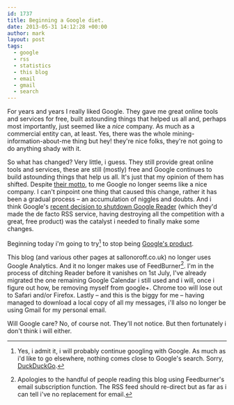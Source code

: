 ```yaml
---
id: 1737
title: Beginning a Google diet.
date: 2013-05-31 14:12:28 +00:00
author: mark
layout: post
tags:
  - google
  - rss
  - statistics
  - this blog
  - email
  - gmail
  - search
---
```

For years and years I really liked Google. They gave me great online tools and services for free, built astounding things that helped us all and, perhaps most importantly, just seemed like a _nice_ company. As much as a commercial entity can, at least. Yes, there was the whole mining-information-about-me thing but hey! they're nice folks, they're not going to do anything shady with it.

So what has changed? Very little, i guess. They still provide great online tools and services, these are still (mostly) free and Google continues to build astounding things that help us all. It's just that my opinion of them has shifted. Despite [their motto](http://en.wikipedia.org/wiki/Don't_be_evil), to me Google no longer seems like a nice company. I can't pinpoint one thing that caused this change, rather it has been a gradual process &#8211; an accumulation of niggles and doubts. And i think Google's [recent decision to shutdown Google Reader](http://googlereader.blogspot.co.uk/2013/03/powering-down-google-reader.html) (which they'd made the de facto RSS service, having destroying all the competition with a great, free product) was the catalyst i needed to finally make some changes.

Beginning today i'm going to try[^fn-totry] to stop being [Google's product](http://daringfireball.net/linked/2011/07/06/elgan-google-product).

This blog (and various other pages at sallonoroff.co.uk) no longer uses Google Analytics. And it no longer makes use of FeedBurner[^fn-feedburner]. I'm in the process of ditching Reader before it vanishes on 1st July, I've already migrated the one remaining Google Calendar i still used and i will, once i figure out how, be removing myself from google+. Chrome too will lose out to Safari and/or Firefox. Lastly &#8211; and this is the biggy for me &#8211; having managed to download a local copy of all my messages, i'll also no longer be using Gmail for my personal email.

Will Google care? No, of course not. They'll not notice. But then fortunately i don't think i will either.

[^fn-totry]: Yes, i admit it, i will probably continue googling with Google. As much as i'd like to go elsewhere, nothing comes close to Google's search. Sorry, [DuckDuckGo](https://duckduckgo.com).

[^fn-feedburner]: Apologies to the handful of people reading this blog using Feedburner's email subscription function. The RSS feed should re-direct but as far as i can tell i've no replacement for email.
